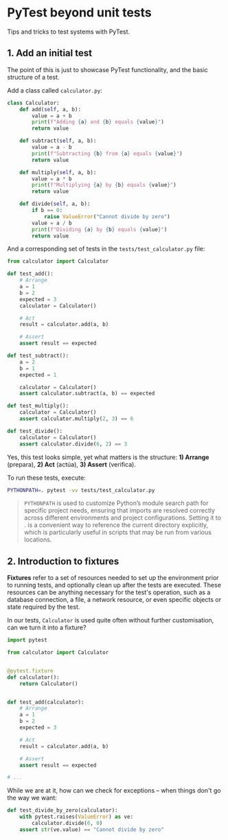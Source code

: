 # PyTest beyond unit tests

Tips and tricks to test systems with PyTest.

## 1. Add an initial test

The point of this is just to showcase PyTest functionality, and the basic structure of a test.

Add a class called `calculator.py`:

```python
class Calculator:
    def add(self, a, b):
        value = a + b
        print(f"Adding {a} and {b} equals {value}")
        return value

    def subtract(self, a, b):
        value = a - b
        print(f"Subtracting {b} from {a} equals {value}")
        return value

    def multiply(self, a, b):
        value = a * b
        print(f"Multiplying {a} by {b} equals {value}")
        return value

    def divide(self, a, b):
        if b == 0:
            raise ValueError("Cannot divide by zero")
        value = a / b
        print(f"Dividing {a} by {b} equals {value}")
        return value
```

And a corresponding set of tests in the `tests/test_calculator.py` file:

```python
from calculator import Calculator

def test_add():
    # Arrange
    a = 1
    b = 2
    expected = 3
    calculator = Calculator()

    # Act
    result = calculator.add(a, b)

    # Assert
    assert result == expected

def test_subtract():
    a = 2
    b = 1
    expected = 1

    calculator = Calculator()
    assert calculator.subtract(a, b) == expected

def test_multiply():
    calculator = Calculator()
    assert calculator.multiply(2, 3) == 6

def test_divide():
    calculator = Calculator()
    assert calculator.divide(6, 2) == 3
```

Yes, this test looks simple, yet what matters is the structure: **1) Arrange** (prepara), **2) Act** (actúa), **3) Assert** (verifica).

To run these tests, execute:

```bash
PYTHONPATH=. pytest -vv tests/test_calculator.py
```

 > `PYTHONPATH` is used to customize Python’s module search path for specific project needs, ensuring that imports are resolved correctly across different environments and project configurations. Setting it to . is a convenient way to reference the current directory explicitly, which is particularly useful in scripts that may be run from various locations.

## 2. Introduction to fixtures

**Fixtures** refer to a set of resources needed to set up the environment prior to running tests, and optionally clean up after the tests are executed. These resources can be anything necessary for the test's operation, such as a database connection, a file, a network resource, or even specific objects or state required by the test.

In our tests, `Calculator` is used quite often without further customisation, can we turn it into a fixture?

```python
import pytest

from calculator import Calculator


@pytest.fixture
def calculator():
    return Calculator()


def test_add(calculator):
    # Arrange
    a = 1
    b = 2
    expected = 3

    # Act
    result = calculator.add(a, b)

    # Assert
    assert result == expected

# ...
```

While we are at it, how can we check for exceptions – when things don't go the way we want:

```python
def test_divide_by_zero(calculator):
    with pytest.raises(ValueError) as ve:
        calculator.divide(6, 0)
    assert str(ve.value) == "Cannot divide by zero"
```